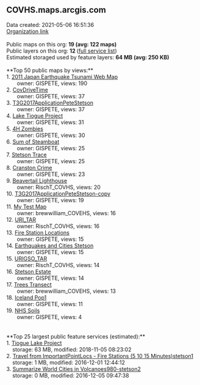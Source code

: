 <h2>COVHS.maps.arcgis.com</h2> Data created: 2021-05-06 16:51:36 <br /><a target='new' href='https://COVHS.maps.arcgis.com'>Organization link</a><br /><br />Public maps on this org: <b>19 (avg: 122 maps)</b><br />Public layers on this org: <b>12 </b>(<a target='new' href='https://services.arcgis.com/CtPULRecJK51yS9d/ArcGIS/rest/services'>full service list</a>)<br />Estimated storaged used by feature layers: <b>64 MB (avg: 250 KB)</b><br /><br />**Top 50 public maps by views:**<br />  1. <a target='new' href='https://www.arcgis.com/home/item.html?id=50b1d7982def4a08ba4b6a22373439d4'>2011 Japan Earthquake Tsunami Web Map</a> <br />  &nbsp;&nbsp;&nbsp;&nbsp; &nbsp;&nbsp;owner: GISPETE, views: 190<br />  2. <a target='new' href='https://www.arcgis.com/home/item.html?id=e1c39e7e6df4473987aee7f3ec2b2eef'>CovDriveTime</a> <br />  &nbsp;&nbsp;&nbsp;&nbsp; &nbsp;&nbsp;owner: GISPETE, views: 37<br />  3. <a target='new' href='https://www.arcgis.com/home/item.html?id=bc91e5b8300d4595a07fd89e844895c5'>T3G2017ApplicationPeteStetson</a> <br />  &nbsp;&nbsp;&nbsp;&nbsp; &nbsp;&nbsp;owner: GISPETE, views: 37<br />  4. <a target='new' href='https://www.arcgis.com/home/item.html?id=40136df910ad4077a996ac9d4a21806d'>Lake Tiogue Project</a> <br />  &nbsp;&nbsp;&nbsp;&nbsp; &nbsp;&nbsp;owner: GISPETE, views: 31<br />  5. <a target='new' href='https://www.arcgis.com/home/item.html?id=6c732d9262c546848033fc8cfebe78e6'>4H Zombies</a> <br />  &nbsp;&nbsp;&nbsp;&nbsp; &nbsp;&nbsp;owner: GISPETE, views: 30<br />  6. <a target='new' href='https://www.arcgis.com/home/item.html?id=fd0b0553cadd41769f6e98d68a43c96b'>Sum of Steamboat</a> <br />  &nbsp;&nbsp;&nbsp;&nbsp; &nbsp;&nbsp;owner: GISPETE, views: 25<br />  7. <a target='new' href='https://www.arcgis.com/home/item.html?id=6065b7fe8f0c469c8c6d47c1ed544cb1'>Stetson Trace</a> <br />  &nbsp;&nbsp;&nbsp;&nbsp; &nbsp;&nbsp;owner: GISPETE, views: 25<br />  8. <a target='new' href='https://www.arcgis.com/home/item.html?id=d10db60233e2404a81662f408b1d9f60'>Cranston Crime</a> <br />  &nbsp;&nbsp;&nbsp;&nbsp; &nbsp;&nbsp;owner: GISPETE, views: 23<br />  9. <a target='new' href='https://www.arcgis.com/home/item.html?id=05169b551aae40009a03186017b1844a'>Beavertail Lighthouse</a> <br />  &nbsp;&nbsp;&nbsp;&nbsp; &nbsp;&nbsp;owner: RischT_COVHS, views: 20<br />  10. <a target='new' href='https://www.arcgis.com/home/item.html?id=8b206bf837e147e1a177176b734a4da3'>T3G2017ApplicationPeteStetson-copy</a> <br />  &nbsp;&nbsp;&nbsp;&nbsp; &nbsp;&nbsp;owner: GISPETE, views: 19<br />  11. <a target='new' href='https://www.arcgis.com/home/item.html?id=ade6a3ddd81f4ea498350ccd53b2a48f'>My Test Map</a> <br />  &nbsp;&nbsp;&nbsp;&nbsp; &nbsp;&nbsp;owner: brewwilliam_COVEHS, views: 16<br />  12. <a target='new' href='https://www.arcgis.com/home/item.html?id=ff9ffebab348434880ecbdd052bd20cc'>URI_TAR</a> <br />  &nbsp;&nbsp;&nbsp;&nbsp; &nbsp;&nbsp;owner: RischT_COVHS, views: 16<br />  13. <a target='new' href='https://www.arcgis.com/home/item.html?id=d5e29a32ef5d4c9e903f653c423e256f'>Fire Station Locations</a> <br />  &nbsp;&nbsp;&nbsp;&nbsp; &nbsp;&nbsp;owner: GISPETE, views: 15<br />  14. <a target='new' href='https://www.arcgis.com/home/item.html?id=605a8bf272184713ba6a5ae697ef7def'>Earthquakes and Cities Stetson</a> <br />  &nbsp;&nbsp;&nbsp;&nbsp; &nbsp;&nbsp;owner: GISPETE, views: 15<br />  15. <a target='new' href='https://www.arcgis.com/home/item.html?id=e2096db721d24e02b550419cc1c0e351'>URIGSO_TAR</a> <br />  &nbsp;&nbsp;&nbsp;&nbsp; &nbsp;&nbsp;owner: RischT_COVHS, views: 14<br />  16. <a target='new' href='https://www.arcgis.com/home/item.html?id=8328a2ad789c4f289934308da6a1651c'>Stetson Estate</a> <br />  &nbsp;&nbsp;&nbsp;&nbsp; &nbsp;&nbsp;owner: GISPETE, views: 14<br />  17. <a target='new' href='https://www.arcgis.com/home/item.html?id=1a408eced034451580014836904520de'>Trees Transect</a> <br />  &nbsp;&nbsp;&nbsp;&nbsp; &nbsp;&nbsp;owner: brewwilliam_COVEHS, views: 13<br />  18. <a target='new' href='https://www.arcgis.com/home/item.html?id=497bdfc881084dc18a37a5ddf41c64d4'>Iceland Pop1</a> <br />  &nbsp;&nbsp;&nbsp;&nbsp; &nbsp;&nbsp;owner: GISPETE, views: 11<br />  19. <a target='new' href='https://www.arcgis.com/home/item.html?id=8656c2a4bda542c88e74006bfa47d050'>NHS Soils</a> <br />  &nbsp;&nbsp;&nbsp;&nbsp; &nbsp;&nbsp;owner: GISPETE, views: 4<br /><br /><br />**Top 25 largest public feature services (estimated):**<br /> 1. <a target='new' href='https://www.arcgis.com/home/item.html?id=332354410506453ab09fa862e5bdb57f'>Tiogue Lake Project</a><br /> &nbsp;&nbsp;&nbsp;&nbsp;storage: 63 MB, modified: 2018-11-05 08:23:02<br /> 2. <a target='new' href='https://www.arcgis.com/home/item.html?id=a514297cd4e64924b9e45766d27a7e95'>Travel from ImportantPointLocs - Fire Stations (5 10 15 Minutes)stetson1</a><br /> &nbsp;&nbsp;&nbsp;&nbsp;storage: 1 MB, modified: 2016-12-01 12:44:12<br /> 3. <a target='new' href='https://www.arcgis.com/home/item.html?id=f3e8811e412d4960a8caf28c81d92016'>Summarize World Cities in Volcanoes980-stetson2</a><br /> &nbsp;&nbsp;&nbsp;&nbsp;storage: 0 MB, modified: 2016-12-05 09:47:38<br />